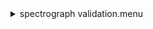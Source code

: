 <details><summary>spectrograph validation.menu</summary><blockquote><pre><details><summary>spectragraph_validation.cbk</summary><blockquote><pre><details><summary>&#x1F4D5; 1079_13wave_1beam_16sums_1rep_BOTH.rcp</summary><blockquote><pre> data	rcam	both	1079.14	   16 
 data	rcam	both	1079.25	   16 
 data	rcam	both	1079.36	   16 
 data	rcam	both	1079.47	   16 
 data	rcam	both	1079.58	   16 
 data	rcam	both	1079.69	   16 
 data	rcam	both	1079.80	   16 
 data	rcam	both	1079.91	   16 
 data	rcam	both	1080.02	   16 
 data	rcam	both	1080.13	   16 
 data	rcam	both	1080.24	   16 
 data	rcam	both	1080.35	   16 
 data	rcam	both	1080.46	   16 
The above code block covers:1.17 minutes of camera integration + hardware moves and overhead</pre></blockquote></details>The above code block covers:1.17 minutes of camera integration + hardware moves and overhead</pre></blockquote></details></pre></blockquote></details>